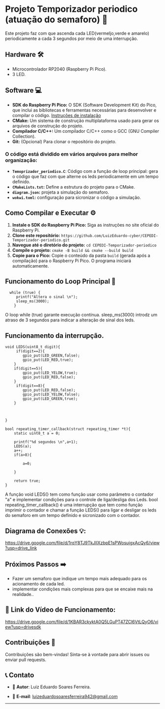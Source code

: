 # Projeto Temporizador periodico (atuação do semaforo) 🚀

Este projeto faz com que ascenda cada LED(vermeljo,verde e amarelo) periodicamente a cada 3 segundos por meio de uma interrupção.
## Hardware 🛠️

- Microcontrolador RP2040 (Raspberry Pi Pico).
- 3 LED.

## Software 💻

* **SDK do Raspberry Pi Pico:** O SDK (Software Development Kit) do Pico, que inclui as bibliotecas e ferramentas necessárias para desenvolver e compilar o código. [Instruções de instalação](https://www.raspberrypi.com/documentation/pico/getting-started/)
* **CMake:** Um sistema de construção multiplataforma usado para gerar os arquivos de construção do projeto.
* **Compilador C/C++:**  Um compilador C/C++ como o GCC (GNU Compiler Collection).
* **Git:** (Opcional) Para clonar o repositório do projeto.


### O código está dividido em vários arquivos para melhor organização:

- **`Temoprizador_periodico.C`**: Código com a função de loop principal: gera o código que faz com que alterne os leds periodicamente em um tempo definido.
- **`CMakeLists.txt`:** Define a estrutura do projeto para o CMake.
- **`diagram.json`:** projeta a simulação do semaforo.
- **`wokwi.toml`:** configuração para sicronizar o código a simulação.




## Como Compilar e Executar ⚙️

1. **Instale o SDK do Raspberry Pi Pico:** Siga as instruções no site oficial do Raspberry Pi.
2. **Clone este repositório:** `https://github.com/LuizEduardo-cyber/CEPEDI-Temporizador-periodico.git`
3. **Navegue até o diretório do projeto:** `cd CEPEDI-Temporizador-periodico`
4. **Compile o projeto:** `cmake -B build && cmake --build build`
5. **Copie para o Pico:** Copie o conteúdo da pasta `build` (gerada após a compilação) para o Raspberry Pi Pico. O programa iniciará automaticamente.


## Funcionamento do Loop Principal 🔄 
```
  while (true) {
     printf("Altera o sinal \n");
     sleep_ms(3000);
    }
  ```
O loop while (true) garante execução contínua. sleep_ms(3000) introdz um atraso de 3 segundos para indicar a alteração de sinal dos leds.

## Funcionamento da interrupção.
```
void LEDS(uint8_t digit){
     if(digit==2){
        gpio_put(LED_GREEN,false);
        gpio_put(LED_RED,true);
    }
    if(digit==5){
        gpio_put(LED_YELOW,true);
        gpio_put(LED_RED,false);
    }
     if(digit==8){
        gpio_put(LED_RED,false);
        gpio_put(LED_YELOW,false);
        gpio_put(LED_GREEN,true);
    }
    


}

bool repeating_timer_callback(struct repeating_timer *t){
    static uint8_t a = 0;

    printf("%d segundos \n",a+1);
    LEDS(a);
    a++;
    if(a>8){
         
        a=0;

    }
   
    return true;
}
  ```
A função void LEDS(} tem como função usar como parâmetro o contador "a" e implementar condições para o controle de liga/desliga dos Leds. bool repeating_timer_callback() é uma interrupção que tem como função imprimir o contador e chamar a função LEDS() para ligar e desligar os leds do semaforo em um tempo definido e sicronizado com o contador.
## Diagrama de Conexões 💡:

https://drive.google.com/file/d/1rqY8TJ9TkJIIXzbpE1sPWosujgxAcQy6/view?usp=drive_link

## Próximos Passos ➡️

- Fazer um semaforo que indique um tempo mais adequado para os acionamento de cada led.
- implementar condições mais complexas para que se encaixe mais na realidade..
  
 ## 🔗 Link do Vídeo de Funcionamento:
 
https://drive.google.com/file/d/1KBAR3ckyktA0Q5LGuPT47ZCl6VtLQyO6/view?usp=drivesdk

 ## Contribuições 🤝

Contribuições são bem-vindas! Sinta-se à vontade para abrir issues ou enviar pull requests.

## 📞 Contato

- 👤 **Autor**: Luiz Eduardo Soares Ferreira.
 
- 📧 **E-mail**: luizeduardosoaresferreira942@gmail.com 

--- 


